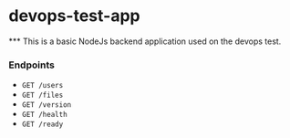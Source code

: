 # devops-test-app
*** This is a basic NodeJs backend application used on the devops test. 

### Endpoints

* `GET /users`
* `GET /files`
* `GET /version`
* `GET /health`
* `GET /ready`
